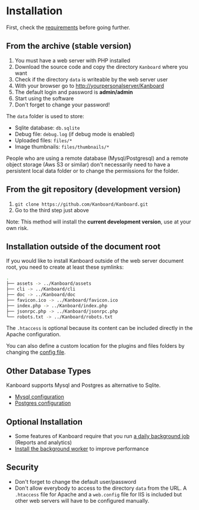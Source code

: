 Installation
============

First, check the [requirements](requirements.markdown) before going further.

From the archive (stable version)
---------------------------------

1. You must have a web server with PHP installed
2. Download the source code and copy the directory `Kanboard` where you want
3. Check if the directory `data` is writeable by the web server user
4. With your browser go to <http://yourpersonalserver/Kanboard>
5. The default login and password is **admin/admin**
6. Start using the software
7. Don't forget to change your password!

The `data` folder is used to store:

- Sqlite database: `db.sqlite`
- Debug file: `debug.log` (if debug mode is enabled)
- Uploaded files: `files/*`
- Image thumbnails: `files/thumbnails/*`

People who are using a remote database (Mysql/Postgresql) and a remote object storage (Aws S3 or similar) don't necessarily need to have a persistent local data folder or to change the permissions for the folder.

From the git repository (development version)
---------------------------------------------

1. `git clone https://github.com/Kanboard/Kanboard.git`
2. Go to the third step just above

Note: This method will install the **current development version**, use at your own risk.

Installation outside of the document root
-----------------------------------------

If you would like to install Kanboard outside of the web server document root, you need to create at least these symlinks:

```bash
.
├── assets -> ../Kanboard/assets
├── cli -> ../Kanboard/cli
├── doc -> ../Kanboard/doc
├── favicon.ico -> ../Kanboard/favicon.ico
├── index.php -> ../Kanboard/index.php
├── jsonrpc.php -> ../Kanboard/jsonrpc.php
└── robots.txt -> ../Kanboard/robots.txt
```

The `.htaccess` is optional because its content can be included directly in the Apache configuration.

You can also define a custom location for the plugins and files folders by changing the [config file](config.markdown).


Other Database Types
--------------------

Kanboard supports Mysql and Postgres as alternative to Sqlite.

- [Mysql configuration](mysql-configuration.markdown)
- [Postgres configuration](postgresql-configuration.markdown)

Optional Installation
---------------------

- Some features of Kanboard require that you run [a daily background job](cronjob.markdown) (Reports and analytics)
- [Install the background worker](worker.markdown) to improve performance

Security
--------

- Don't forget to change the default user/password
- Don't allow everybody to access to the directory `data` from the URL. A `.htaccess` file for Apache and a `web.config` file for IIS is included but other web servers will have to be configured manually.

